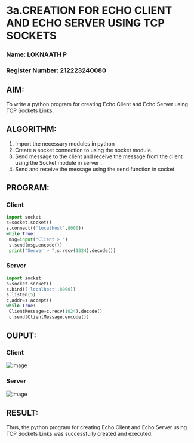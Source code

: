# 3a.CREATION FOR ECHO CLIENT AND ECHO SERVER USING TCP SOCKETS
### Name: LOKNAATH P
### Register Number: 212223240080
## AIM:
To write a python program for creating Echo Client and Echo Server using TCP
Sockets Links.
## ALGORITHM:
1. Import the necessary modules in python
2. Create a socket connection to using the socket module.
3. Send message to the client and receive the message from the client using the Socket module in
 server .
4. Send and receive the message using the send function in socket.
## PROGRAM:
### Client
```python
import socket
s=socket.socket()
s.connect(('localhost',8000))
while True:
 msg=input("Client > ")
 s.send(msg.encode())
 print("Server > ",s.recv(1024).decode())

```

### Server
```python
import socket
s=socket.socket()
s.bind(('localhost',8000))
s.listen(5)
c,addr=s.accept()
while True:
 ClientMessage=c.recv(1024).decode()
 c.send(ClientMessage.encode())
```
## OUPUT:
### Client
![image](https://github.com/Loknaath-sec/3a.Sockets_Creation_for_Echo_Client_and_Echo_Server/assets/145742558/c83f7de0-a30f-45fa-891b-c5859108e564)
### Server
![image](https://github.com/Loknaath-sec/3a.Sockets_Creation_for_Echo_Client_and_Echo_Server/assets/145742558/80ca15ba-c7a1-48d2-9a3a-48f9c3e22c7c)

## RESULT:
Thus, the python program for creating Echo Client and Echo Server using TCP Sockets Links 
was successfully created and executed.
